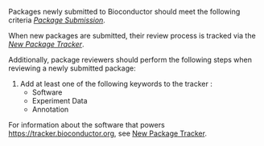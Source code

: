 Packages newly submitted to Bioconductor should meet the following criteria [_Package Submission_](http://www.bioconductor.org/developers/package-submission/).

When new packages are submitted, their review process is tracked via the [_New Package Tracker_](https://tracker.bioconductor.org).  

Additionally, package reviewers should perform the following steps when reviewing a newly submitted package:

1. Add at least one of the following keywords to the tracker :
    * Software
    * Experiment Data
    * Annotation

For information about the software that powers https://tracker.bioconductor.org, see [New Package Tracker](New-Package-Tracker.md).
